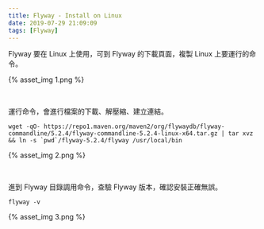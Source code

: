 ```yaml
---
title: Flyway - Install on Linux
date: 2019-07-29 21:09:09
tags: [Flyway]
---
```


Flyway 要在 Linux 上使用，可到 Flyway 的下載頁面，複製 Linux 上要運行的命令。  

<!-- More -->

{% asset_img 1.png %}

</br>


運行命令，會進行檔案的下載、解壓縮、建立連結。  

    wget -qO- https://repo1.maven.org/maven2/org/flywaydb/flyway-commandline/5.2.4/flyway-commandline-5.2.4-linux-x64.tar.gz | tar xvz && ln -s `pwd`/flyway-5.2.4/flyway /usr/local/bin 

{% asset_img 2.png %}

</br>


進到 Flyway 目錄調用命令，查驗 Flyway 版本，確認安裝正確無誤。  

    flyway -v

{% asset_img 3.png %}

